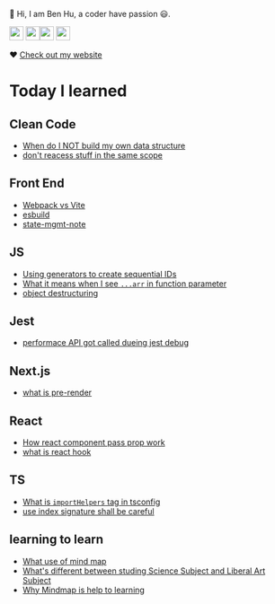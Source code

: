 <p>👋 Hi, I am Ben Hu, a coder have passion 😃.</p>
<p><a href="https://twitter.com/re4388"><img src="https://img.shields.io/badge/twitter-%231DA1F2.svg?&style=for-the-badge&logo=twitter&logoColor=white" height=25></a> <a href="https://www.linkedin.com/in/pinweihu/"><img src="https://img.shields.io/badge/linkedin-%230077B5.svg?&style=for-the-badge&logo=linkedin&logoColor=white" height=25></a><a href="https://medium.com/@hupinwei"><img src="https://img.shields.io/badge/medium-%2312100E.svg?&style=for-the-badge&logo=medium&logoColor=white" height=25></a> <a href="https://dev.to/re4388"><img src="https://img.shields.io/badge/DEV.TO-%230A0A0A.svg?&style=for-the-badge&logo=dev-dot-to&logoColor=white" height=25></a></p>
<p>❤ <a href="https://ben-notes.vercel.app/#/repos">Check out my website</a></p>
<h1>Today I learned</h1>
<h2>Clean Code</h2>
<ul>
<li><a href="https://github.com/re4388/re4388/blob/master/til/Clean%20Code/When%20do%20I%20NOT%20build%20my%20own%20data%20structure.md">When do I NOT build my own data structure</a></li>
<li><a href="https://github.com/re4388/re4388/blob/master/til/Clean%20Code/don't%20reacess%20stuff%20in%20the%20same%20scope.md">don't reacess stuff in the same scope</a></li>
</ul>
<h2>Front End</h2>
<ul>
<li><a href="https://github.com/re4388/re4388/blob/master/til/Front%20End/Webpack%20vs%20Vite.md">Webpack vs Vite</a></li>
<li><a href="https://github.com/re4388/re4388/blob/master/til/Front%20End/esbuild.md">esbuild</a></li>
<li><a href="https://github.com/re4388/re4388/blob/master/til/Front%20End/state-mgmt-note.md">state-mgmt-note</a></li>
</ul>
<h2>JS</h2>
<ul>
<li><a href="https://github.com/re4388/re4388/blob/master/til/JS/Using%20generators%20to%20create%20sequential%20IDs.md">Using generators to create sequential IDs</a></li>
<li><a href="https://github.com/re4388/re4388/blob/master/til/JS/What%20it%20means%20when%20I%20see%20%60...arr%60%20in%20function%20parameter.md">What it means when I see <code>...arr</code> in function parameter</a></li>
<li><a href="https://github.com/re4388/re4388/blob/master/til/JS/object%20destructuring.md">object destructuring</a></li>
</ul>
<h2>Jest</h2>
<ul>
<li><a href="https://github.com/re4388/re4388/blob/master/til/Jest/performace%20API%20got%20called%20dueing%20jest%20debug.md">performace API got called dueing jest debug</a></li>
</ul>
<h2>Next.js</h2>
<ul>
<li><a href="https://github.com/re4388/re4388/blob/master/til/Next.js/what%20is%20pre-render.md">what is pre-render</a></li>
</ul>
<h2>React</h2>
<ul>
<li><a href="https://github.com/re4388/re4388/blob/master/til/React/How%20react%20component%20pass%20prop%20work.md">How react component pass prop work</a></li>
<li><a href="https://github.com/re4388/re4388/blob/master/til/React/what%20is%20react%20hook.md">what is react hook</a></li>
</ul>
<h2>TS</h2>
<ul>
<li><a href="https://github.com/re4388/re4388/blob/master/til/TS/What%20is%20%60importHelpers%60%20tag%20in%20tsconfig.md">What is <code>importHelpers</code> tag in tsconfig</a></li>
<li><a href="https://github.com/re4388/re4388/blob/master/til/TS/use%20index%20signature%20shall%20be%20careful%20.md">use index signature shall be careful </a></li>
</ul>
<h2>learning to learn</h2>
<ul>
<li><a href="https://github.com/re4388/re4388/blob/master/til/learning%20to%20learn/What%20use%20of%20mind%20map.md">What use of mind map</a></li>
<li><a href="https://github.com/re4388/re4388/blob/master/til/learning%20to%20learn/What's%20different%20between%20studing%20Science%20Subject%20and%20Liberal%20Art%20Subject.md">What's different between studing Science Subject and Liberal Art Subject</a></li>
<li><a href="https://github.com/re4388/re4388/blob/master/til/learning%20to%20learn/Why%20Mindmap%20is%20help%20to%20learning.md">Why Mindmap is help to learning</a></li>
</ul>
